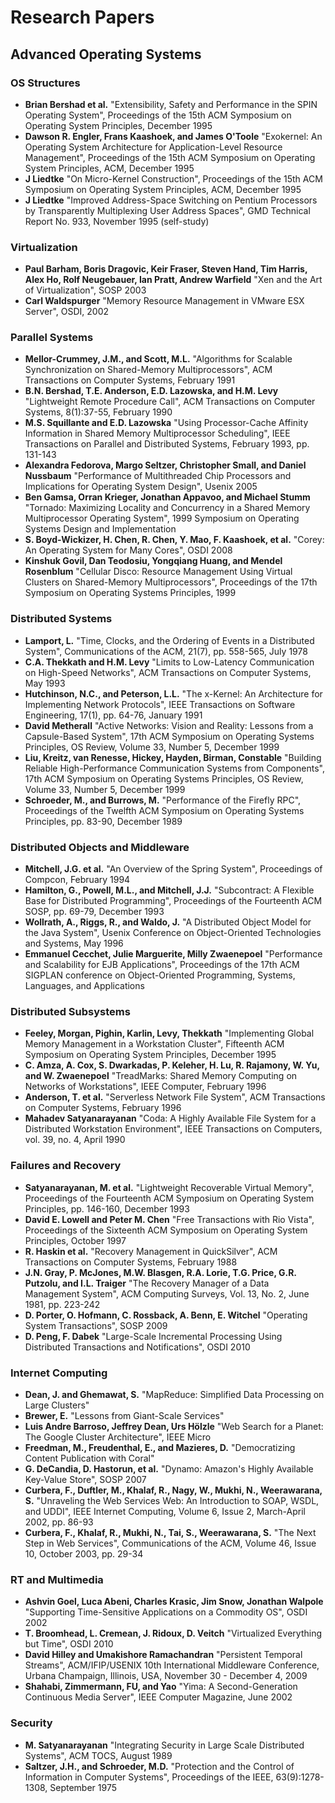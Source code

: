 # Research Papers

## Advanced Operating Systems

### OS Structures

- **Brian Bershad et al.** "Extensibility, Safety and Performance in the SPIN Operating System", Proceedings of the 15th ACM Symposium on Operating System Principles, December 1995
- **Dawson R. Engler, Frans Kaashoek, and James O'Toole** "Exokernel: An Operating System Architecture for Application-Level Resource Management", Proceedings of the 15th ACM Symposium on Operating System Principles, ACM, December 1995
- **J Liedtke** "On Micro-Kernel Construction", Proceedings of the 15th ACM Symposium on Operating System Principles, ACM, December 1995
- **J Liedtke** "Improved Address-Space Switching on Pentium Processors by Transparently Multiplexing User Address Spaces", GMD Technical Report No. 933, November 1995 (self-study)

### Virtualization

- **Paul Barham, Boris Dragovic, Keir Fraser, Steven Hand, Tim Harris, Alex Ho, Rolf Neugebauer, Ian Pratt, Andrew Warfield** "Xen and the Art of Virtualization", SOSP 2003
- **Carl Waldspurger** "Memory Resource Management in VMware ESX Server", OSDI, 2002

### Parallel Systems

- **Mellor-Crummey, J.M., and Scott, M.L.** "Algorithms for Scalable Synchronization on Shared-Memory Multiprocessors", ACM Transactions on Computer Systems, February 1991
- **B.N. Bershad, T.E. Anderson, E.D. Lazowska, and H.M. Levy** "Lightweight Remote Procedure Call", ACM Transactions on Computer Systems, 8(1):37-55, February 1990
- **M.S. Squillante and E.D. Lazowska** "Using Processor-Cache Affinity Information in Shared Memory Multiprocessor Scheduling", IEEE Transactions on Parallel and Distributed Systems, February 1993, pp. 131-143
- **Alexandra Fedorova, Margo Seltzer, Christopher Small, and Daniel Nussbaum** "Performance of Multithreaded Chip Processors and Implications for Operating System Design", Usenix 2005
- **Ben Gamsa, Orran Krieger, Jonathan Appavoo, and Michael Stumm** "Tornado: Maximizing Locality and Concurrency in a Shared Memory Multiprocessor Operating System", 1999 Symposium on Operating Systems Design and Implementation
- **S. Boyd-Wickizer, H. Chen, R. Chen, Y. Mao, F. Kaashoek, et al.** "Corey: An Operating System for Many Cores", OSDI 2008
- **Kinshuk Govil, Dan Teodosiu, Yongqiang Huang, and Mendel Rosenblum** "Cellular Disco: Resource Management Using Virtual Clusters on Shared-Memory Multiprocessors", Proceedings of the 17th Symposium on Operating Systems Principles, 1999

### Distributed Systems

- **Lamport, L.** "Time, Clocks, and the Ordering of Events in a Distributed System", Communications of the ACM, 21(7), pp. 558-565, July 1978
- **C.A. Thekkath and H.M. Levy** "Limits to Low-Latency Communication on High-Speed Networks", ACM Transactions on Computer Systems, May 1993
- **Hutchinson, N.C., and Peterson, L.L.** "The x-Kernel: An Architecture for Implementing Network Protocols", IEEE Transactions on Software Engineering, 17(1), pp. 64-76, January 1991
- **David Metherall** "Active Networks: Vision and Reality: Lessons from a Capsule-Based System", 17th ACM Symposium on Operating Systems Principles, OS Review, Volume 33, Number 5, December 1999
- **Liu, Kreitz, van Renesse, Hickey, Hayden, Birman, Constable** "Building Reliable High-Performance Communication Systems from Components", 17th ACM Symposium on Operating Systems Principles, OS Review, Volume 33, Number 5, December 1999
- **Schroeder, M., and Burrows, M.** "Performance of the Firefly RPC", Proceedings of the Twelfth ACM Symposium on Operating Systems Principles, pp. 83-90, December 1989

### Distributed Objects and Middleware

- **Mitchell, J.G. et al.** "An Overview of the Spring System", Proceedings of Compcon, February 1994
- **Hamilton, G., Powell, M.L., and Mitchell, J.J.** "Subcontract: A Flexible Base for Distributed Programming", Proceedings of the Fourteenth ACM SOSP, pp. 69-79, December 1993
- **Wollrath, A., Riggs, R., and Waldo, J.** "A Distributed Object Model for the Java System", Usenix Conference on Object-Oriented Technologies and Systems, May 1996
- **Emmanuel Cecchet, Julie Marguerite, Milly Zwaenepoel** "Performance and Scalability for EJB Applications", Proceedings of the 17th ACM SIGPLAN conference on Object-Oriented Programming, Systems, Languages, and Applications

### Distributed Subsystems

- **Feeley, Morgan, Pighin, Karlin, Levy, Thekkath** "Implementing Global Memory Management in a Workstation Cluster", Fifteenth ACM Symposium on Operating System Principles, December 1995
- **C. Amza, A. Cox, S. Dwarkadas, P. Keleher, H. Lu, R. Rajamony, W. Yu, and W. Zwaenepoel** "TreadMarks: Shared Memory Computing on Networks of Workstations", IEEE Computer, February 1996
- **Anderson, T. et al.** "Serverless Network File System", ACM Transactions on Computer Systems, February 1996
- **Mahadev Satyanarayanan** "Coda: A Highly Available File System for a Distributed Workstation Environment", IEEE Transactions on Computers, vol. 39, no. 4, April 1990

### Failures and Recovery

- **Satyanarayanan, M. et al.** "Lightweight Recoverable Virtual Memory", Proceedings of the Fourteenth ACM Symposium on Operating System Principles, pp. 146-160, December 1993
- **David E. Lowell and Peter M. Chen** "Free Transactions with Rio Vista", Proceedings of the Sixteenth ACM Symposium on Operating System Principles, October 1997
- **R. Haskin et al.** "Recovery Management in QuickSilver", ACM Transactions on Computer Systems, February 1988
- **J.N. Gray, P. McJones, M.W. Blasgen, R.A. Lorie, T.G. Price, G.R. Putzolu, and I.L. Traiger** "The Recovery Manager of a Data Management System", ACM Computing Surveys, Vol. 13, No. 2, June 1981, pp. 223-242
- **D. Porter, O. Hofmann, C. Rossback, A. Benn, E. Witchel** "Operating System Transactions", SOSP 2009
- **D. Peng, F. Dabek** "Large-Scale Incremental Processing Using Distributed Transactions and Notifications", OSDI 2010

### Internet Computing

- **Dean, J. and Ghemawat, S.** "MapReduce: Simplified Data Processing on Large Clusters"
- **Brewer, E.** "Lessons from Giant-Scale Services"
- **Luis Andre Barroso, Jeffrey Dean, Urs Hölzle** "Web Search for a Planet: The Google Cluster Architecture", IEEE Micro
- **Freedman, M., Freudenthal, E., and Mazieres, D.** "Democratizing Content Publication with Coral"
- **G. DeCandia, D. Hastorun, et al.** "Dynamo: Amazon's Highly Available Key-Value Store", SOSP 2007
- **Curbera, F., Duftler, M., Khalaf, R., Nagy, W., Mukhi, N., Weerawarana, S.** "Unraveling the Web Services Web: An Introduction to SOAP, WSDL, and UDDI", IEEE Internet Computing, Volume 6, Issue 2, March-April 2002, pp. 86-93
- **Curbera, F., Khalaf, R., Mukhi, N., Tai, S., Weerawarana, S.** "The Next Step in Web Services", Communications of the ACM, Volume 46, Issue 10, October 2003, pp. 29-34

### RT and Multimedia

- **Ashvin Goel, Luca Abeni, Charles Krasic, Jim Snow, Jonathan Walpole** "Supporting Time-Sensitive Applications on a Commodity OS", OSDI 2002
- **T. Broomhead, L. Cremean, J. Ridoux, D. Veitch** "Virtualized Everything but Time", OSDI 2010
- **David Hilley and Umakishore Ramachandran** "Persistent Temporal Streams", ACM/IFIP/USENIX 10th International Middleware Conference, Urbana Champaign, Illinois, USA, November 30 - December 4, 2009
- **Shahabi, Zimmermann, FU, and Yao** "Yima: A Second-Generation Continuous Media Server", IEEE Computer Magazine, June 2002

### Security

- **M. Satyanarayanan** "Integrating Security in Large Scale Distributed Systems", ACM TOCS, August 1989
- **Saltzer, J.H., and Schroeder, M.D.** "Protection and the Control of Information in Computer Systems", Proceedings of the IEEE, 63(9):1278-1308, September 1975

